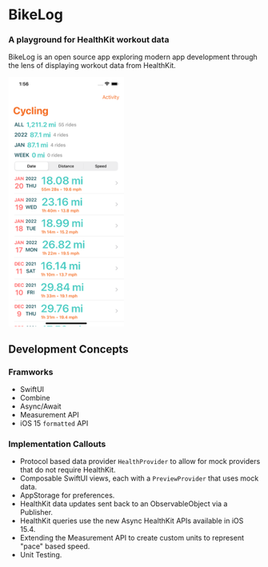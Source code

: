 # BikeLog
### A playground for HealthKit workout data


BikeLog is an open source app exploring modern app development through the lens of displaying workout data from HealthKit.

<img src="screenshot.png" height="500">

## Development Concepts
### Framworks
- SwiftUI
- Combine
- Async/Await
- Measurement API
- iOS 15 `formatted` API

### Implementation Callouts
- Protocol based data provider `HealthProvider` to allow for mock providers that do not require HealthKit.
- Composable SwiftUI views, each with a `PreviewProvider` that uses mock data.
- AppStorage for preferences.
- HealthKit data updates sent back to an ObservableObject via a Publisher.
- HealthKit queries use the new Async HealthKit APIs available in iOS 15.4.
- Extending the Measurement API to create custom units to represent "pace" based speed.
- Unit Testing.

